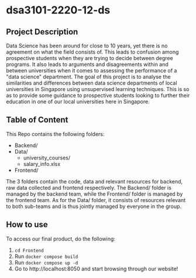 # dsa3101-2220-12-ds

## Project Description 
Data Science has been around for close to 10 years, yet there is no agreement on what the field consists of. This leads to confusion among prospective students when they are trying to decide between degree programs. It also leads to arguments and disagreements within and between universities when it comes to assessing the performance of a "data science" department.
The goal of this project is to analyse the similarities and differences between data science departments of local universities in Singapore using unsupervised learning techniques. This is so as to provide some guidance to prospective students looking to further their education in one of our local universities here in Singapore.

## Table of Content 
This Repo contains the following folders: 
* Backend/
* Data/
    * university_courses/
    * salary_info.xlsx 
* Frontend/

The 3 folders contain the code, data and relevant resources for backend, raw data collected and frontend respectively. The Backend/ folder is managed by the backend team, while the Frontend/ folder is managed by the frontend team. As for the Data/ folder, it consists of resources relevant to both sub-teams and is thus jointly managed by everyone in the group.

## How to use 
To access our final product, do the following: 
1. `cd Frontend`
2. Run `docker compose build`
3. Run `docker compose up -d`
4. Go to http://localhost:8050 and start browsing through our website! 
